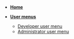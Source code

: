 * [**Home**](/)

* [**User menus**](/user-menus/overview.md)

  * [Developer user menu](/user-menus/dev-user-menu.md)
  * [Administrator user menu](/user-menus/admin-user-menu.md)

